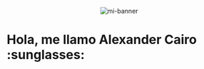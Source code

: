 <p align="center">
  <img src="https://github.com/AlexCairo/Proyectos-MERN/assets/110007148/232d5300-f0a6-41a8-a282-9bbc3d8a80d1" alt="mi-banner">
</p>

<h1>Hola, me llamo Alexander Cairo :sunglasses:</h1>

